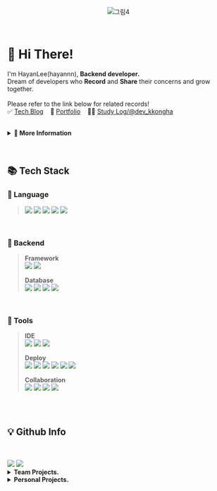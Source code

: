<div align="center">
  
![그림4](https://github.com/hayannn/docs-test/assets/102213509/78498d24-4e95-4ce0-a3ae-403a0e817d66)

</div>
<br>

<h1> 🥳 Hi There! </h1>

I'm HayanLee(hayannn), **Backend developer.** <br>
Dream of developers who **Record** and **Share** their concerns and grow together. <br><br>
Please refer to the link below for related records! <br>
✅ [Tech Blog](https://velog.io/@dlgkdis801) &nbsp;&nbsp; 🧩 [Portfolio](https://hayanlee.notion.site/400cad5c29f440b592064c651b115ac4?pvs=4) &nbsp;&nbsp; 👩‍💻 [Study Log/@dev_kkongha](https://www.instagram.com/dev_kkongha?igsh=MWxzZnI5M24xOWMzdw==)

<br>

<details>
<summary><strong>💭 More Information</strong></summary>

### 🏆 Award.
> 2022.07  &nbsp; 제3회 오아시스해커톤 **최우수상**
> - Frontend | 전남대학교 소프트웨어중심대학사업단
>
> <br>
>
> 2021.11  &nbsp; 전주대학교 소프트웨어 부트캠프 **장려상**
> - Full Stack | 전주대학교

<br>

### ✨ Career.
> 2024.02 - 2024.02   &nbsp; **자기계발 챌린지 빡공단 43기**
> - Full Stack | (주)베어유
>
> <br>
>
> 2023.11 - 2023.12   &nbsp; **휴맥스 드림버스 컴퍼니 인턴십**
> - SW개발팀 16조 Backend | 고용노동부 미래내일 일경험 지원사업, 참여기업: (주)휴맥스모빌리티
>
> <br>
>
> 2023.10 - 2023.11 &nbsp; **우아한테크코스 6기 프리코스**
> - Backend | - (주)우아한형제들
>
> <br>
>  
> 2022.11 - 2023.02 &nbsp; **Smilegate 윈터데브캠프 2기**
> -  Backend | (주)스마일게이트 홀딩스
>
> <br>
> 
> 2021.01 - 2021.07 &nbsp; **Coding World News 에디터 2기**
> - 기자 | (주)코인리더스

<br>

### 🎓 Education
> 2020.03 ~ 2024.02 전주대학교 컴퓨터공학과 **과수석** 졸업

<br>

### 📑 Certificate
> 리눅스 마스터 2급
> 
> 컴퓨터활용능력 2급
> 
> ITQ OA Master
</details>
<br>
<br>
  
<h2> 📚 Tech Stack </h2>

### 📂 Language
> <img src="https://img.shields.io/badge/java-007396?style=for-the-badge&logo=OpenJDK&logoColor=white"> <img src="https://img.shields.io/badge/PHP-777BB4?style=for-the-badge&logo=php&logoColor=white"/> <img src="https://img.shields.io/badge/JavaScript-F7DF1E?style=for-the-badge&logo=JavaScript&logoColor=white"> <img src="https://img.shields.io/badge/HTML5-E34F26?style=for-the-badge&logo=HTML5&logoColor=white"> <img src="https://img.shields.io/badge/CSS3-1572B6?style=for-the-badge&logo=CSS3&logoColor=white"> <br>
<br>

### 📂 Backend
> **Framework** <br>
> <img src="https://img.shields.io/badge/Spring-6DB33F?style=for-the-badge&logo=Spring&logoColor=white"> <img src="https://img.shields.io/badge/SpringBoot-6DB33F?style=for-the-badge&logo=SpringBoot&logoColor=white">
>
> **Database** <br>
<img src="https://img.shields.io/badge/Spring Data JPA-6DB33F?style=for-the-badge&logo=Spring Data JPA&logoColor=white"> <img src="https://img.shields.io/badge/MySQL-4479A1?style=for-the-badge&logo=MySQL&logoColor=white"> <img src="https://img.shields.io/badge/MariaDB-003545?style=for-the-badge&logo=mariaDB&logoColor=white"/> <img src="https://img.shields.io/badge/Redis-red?style=for-the-badge&logo=Redis&logoColor=white"/>
>

<br>

### 📂 Tools
> **IDE** <br>
> <img src="https://img.shields.io/badge/IntelliJ IDEA-000000?style=for-the-badge&logo=IntelliJ IDEA&logoColor=white"> <img src="https://img.shields.io/badge/VSCode-007ACC?style=for-the-badge&logo=VisualStudioCode&logoColor=white"> <img src="https://img.shields.io/badge/Android Studio-3DDC84?style=for-the-badge&logo=Android Studio&logoColor=white"/> 
>
> **Deploy** <br>
> <img src="https://img.shields.io/badge/git-F05032?style=for-the-badge&logo=git&logoColor=white"> <img src="https://img.shields.io/badge/github-181717?style=for-the-badge&logo=github&logoColor=white"> <img src="https://img.shields.io/badge/githubactions-2088FF?style=for-the-badge&logo=githubactions&logoColor=white"> <img src="https://img.shields.io/badge/docker-2496ED?style=for-the-badge&logo=docker&logoColor=white"> <img src="https://img.shields.io/badge/awsec2-FF9900?style=for-the-badge&logo=amazonec2&logoColor=white"> <img src="https://img.shields.io/badge/awsrds-527FFF?style=for-the-badge&logo=amazonrds&logoColor=white">
>
> **Collaboration** <br>
> <img src="https://img.shields.io/badge/Slack-4A154B?style=for-the-badge&logo=Slack&logoColor=white"> <img src="https://img.shields.io/badge/Notion-000000?style=for-the-badge&logo=Notion&logoColor=white"> <img src="https://img.shields.io/badge/Jira-0052CC?style=for-the-badge&logo=Jira&logoColor=white"> <img src="https://img.shields.io/badge/Figma-F24E1E?style=for-the-badge&logo=Figma&logoColor=white">
<br>
<br>

<h2>💡 Github Info </h2>

<br>

 <br>
<a href="https://github.com/hayannn/github-readme-stats"> <img src="https://github-readme-stats.vercel.app/api/top-langs/?username=hayannn&layout=compact&show_icons=true&count_private=true&exclude_repo=Face-Transfer-Application"></a>
<a href="https://github.com/hayannn/github-readme-stats"> <img src="https://github-readme-stats.vercel.app/api?username=hayannn&show_icons=true&theme=default&count_private=true&hide=stars"></a>

<br>

<details>
<summary><strong>Team Projects.</strong></summary>
  
[![Readme Card](https://github-readme-stats.vercel.app/api/pin/?username=humax-sw-team16&repo=Parking_Server&show_owner=true)](https://github.com/humax-sw-team16/Parking_Server)
[![Readme Card](https://github-readme-stats.vercel.app/api/pin/?username=sgdevcamp2022&repo=allin&show_owner=true)](https://github.com/sgdevcamp2022/allin)
[![Readme Card](https://github-readme-stats.vercel.app/api/pin/?username=hayannn&repo=JJ_Club_backend&show_owner=true)](https://github.com/hayannn/JJ_Club_backend)
[![Readme Card](https://github-readme-stats.vercel.app/api/pin/?username=hayannn&repo=JJ_Club_backend_chat&show_owner=true)](https://github.com/hayannn/JJ_Club_backend_chat)
[![Readme Card](https://github-readme-stats.vercel.app/api/pin/?username=2022-oasis-hackathon&repo=How-about-Yeosu-&show_owner=true)](https://github.com/2022-oasis-hackathon/How-about-Yeosu-)

</details>

<details>
<summary><strong>Personal Projects.</strong></summary>
  
[![Readme Card](https://github-readme-stats.vercel.app/api/pin/?username=hayannn&repo=java-baseball-6&show_owner=true)](https://github.com/hayannn/java-baseball-6)
[![Readme Card](https://github-readme-stats.vercel.app/api/pin/?username=hayannn&repo=java-racingcar-6&show_owner=true)](https://github.com/hayannn/java-racingcar-6)
[![Readme Card](https://github-readme-stats.vercel.app/api/pin/?username=hayannn&repo=java-lotto-6&show_owner=true)](https://github.com/hayannn/java-lotto-6)
[![Readme Card](https://github-readme-stats.vercel.app/api/pin/?username=hayannn&repo=java-christmas-6-hayannn&show_owner=true)](https://github.com/hayannn/java-christmas-6-hayannn)
[![Readme Card](https://github-readme-stats.vercel.app/api/pin/?username=hayannn&repo=Min_MedicalBlind_Spots_Bigdata&show_owner=true)](https://github.com/hayannn/Min_MedicalBlind_Spots_Bigdata)
</details>
